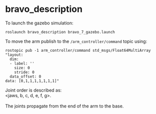 # bravo_description

To launch the gazebo simulation:
```
roslaunch bravo_description bravo_7_gazebo.launch
```

To move the arm publish to the `/arm_controller/command` topic using:
```
rostopic pub -1 arm_controller/command std_msgs/Float64MultiArray "layout:
  dim:
  - label: ''
    size: 0
    stride: 0
  data_offset: 0
data: [0,1,1,1,1,1,1,1]"
```
Joint order is described as:\
<jaws, b, c, d, e, f, g>.\
\
The joints propagate from the end of the arm to the base.
